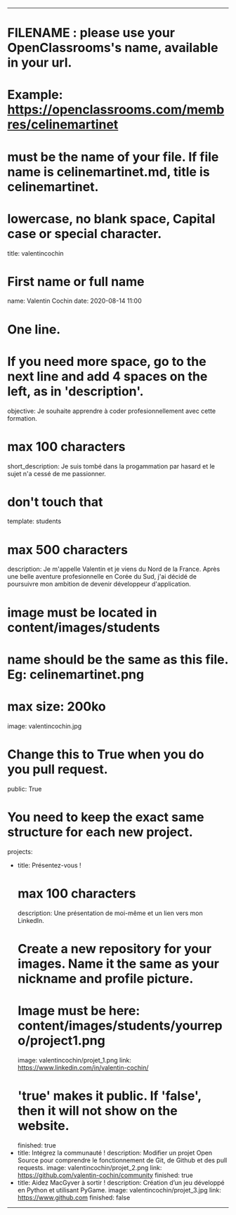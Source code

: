 ---

# FILENAME : please use your OpenClassrooms's name, available in your url.
# Example: https://openclassrooms.com/membres/celinemartinet
# must be the name of your file. If file name is celinemartinet.md, title is celinemartinet.
# lowercase, no blank space, Capital case or special character.
title: valentincochin

# First name or full name
name: Valentin Cochin
date: 2020-08-14 11:00

# One line.
# If you need more space, go to the next line and add 4 spaces on the left, as in 'description'.
objective: Je souhaite apprendre à coder profesionnellement avec cette formation.

# max 100 characters
short_description: Je suis tombé dans la progammation par hasard et le sujet n'a cessé de me passionner.

# don't touch that
template: students

# max 500 characters
description:
    Je m'appelle Valentin et je viens du Nord de la France.
    Après une belle aventure profesionnelle en Corée du Sud, 
    j'ai décidé de poursuivre mon ambition de devenir 
    développeur d'application.

# image must be located in content/images/students
# name should be the same as this file. Eg: celinemartinet.png
# max size: 200ko
image: valentincochin.jpg

# Change this to True when you do you pull request.
public: True

# You need to keep the exact same structure for each new project.
projects:
  - title: Présentez-vous !
    # max 100 characters
    description: Une présentation de moi-même et un lien vers mon LinkedIn.
    # Create a new repository for your images. Name it the same as your nickname and profile picture.
    # Image must be here: content/images/students/yourrepo/project1.png
    image: valentincochin/projet_1.png
    link: https://www.linkedin.com/in/valentin-cochin/
    # 'true' makes it public. If 'false', then it will not show on the website.
    finished: true
  - title: Intégrez la communauté !
    description: Modifier un projet Open Source pour comprendre le fonctionnement de Git, de Github et des pull requests.
    image: valentincochin/projet_2.png
    link: https://github.com/valentin-cochin/community
    finished: true
  - title: Aidez MacGyver à sortir !
    description: Création d’un jeu développé en Python et utilisant PyGame.
    image: valentincochin/projet_3.jpg
    link: https://www.github.com
    finished: false
---